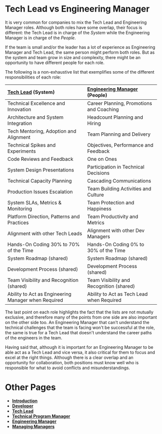 <!-- ---
layout: page
title: Tech Lead vs Engineering Manager
permalink: /TechLead-EngineeringManager
--- -->

# Tech Lead vs Engineering Manager

It is very common for companies to mix the Tech Lead and Engineering Manager roles. Although both roles have some overlap, their focus is different: the Tech Lead is in charge of the _System_ while the Engineering Manager is in charge of the _People_.

If the team is small and/or the leader has a lot of experience as Engineering Manager and Tech Lead, the same person might perform both roles. But as the system and team grow in size and complexity, there might be an opportunity to have different people for each role.

The following is a non-exhaustive list that exemplifies some of the different responsibilities of each role:

| [Tech Lead](TechLead.md) (System)                   | [Engineering Manager](EngineeringManager.md) (People) |
| :-------------------------------------------------- | :---------------------------------------------------- |
| Technical Excellence and Innovation                 | Career Planning, Promotions and Coaching              |
| Architecture and System Integration                 | Headcount Planning and Hiring                         |
| Tech Mentoring, Adoption and Alignment              | Team Planning and Delivery                            |
| Technical Spikes and Experiments​                   | Objectives, Performance and Feedback                  |
| Code Reviews and Feedback                           | One on Ones                                           |
| System Design Presentations​                        | Participation in Technical Decisions                  |
| Technical Capacity Planning​                        | Cascading Communications​                             |
| Production Issues Escalation​                       | Team Building Activities and Culture​                 |
| System SLAs, Metrics & Monitoring​                  | Team Protection and Happiness​                        |
| Platform Direction, Patterns and Practices          | Team Productivity and Metrics​                        |
| Alignment with other Tech Leads​                    | Alignment with other Dev Managers​                    |
| Hands-On Coding 30% to 70% of the Time              | Hands-On Coding 0% to 30% of the Time                 |
| System Roadmap (shared)​                            | System Roadmap (shared)​                              |
| Development Process (shared)​                       | Development Process (shared)​                         |
| Team Visibility and Recognition (shared)            | Team Visibility and Recognition (shared)​             |
| Ability to Act as Engineering Manager when Required | Ability to Act as Tech Lead when Required             |

The last point on each role highlights the fact that the lists are not mutually exclusive, and therefore many of the points from one side are also important on the other side too. An Engineering Manager that can't understand the technical challenges that the team is facing won't be successful at the role, the same is true for a Tech Lead that doesn't understand the career paths of the engineers in the team.

Having said that, although it is important for an Engineering Manager to be able act as a Tech Lead and vice versa, it also critical for them to focus and excel at the right things. Although there is a clear overlap and an opportunity for collaboration, both positions must know well who is responsible for what to avoid conflicts and misunderstandings.

# Other Pages

- [**Introduction**](README)
- [**Developer**](Developer)
- [**Tech Lead**](TechLead)
- [**Technical Program Manager**](TechnicalProgramManager)
- [**Engineering Manager**](EngineeringManager)
- [**Managing Managers**](Managing-Managers)
